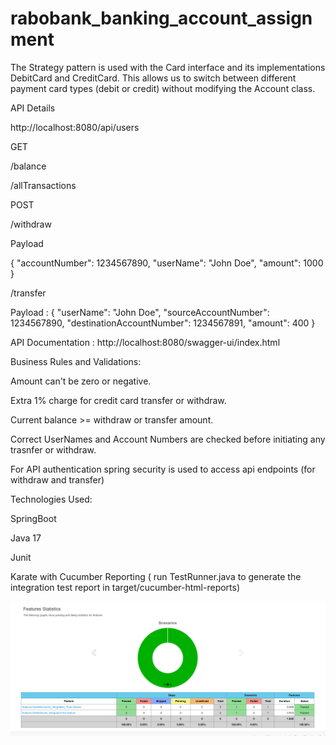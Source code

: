 # rabobank_banking_account_assignment

The Strategy pattern is used with the Card interface and its implementations DebitCard and CreditCard. 
This allows us to switch between different payment card types (debit or credit) without modifying the Account class.


API Details

 http://localhost:8080/api/users


GET 

/balance 

/allTransactions

POST

/withdraw

Payload

{
"accountNumber": 1234567890,
"userName": "John Doe",
"amount": 1000
}

/transfer


Payload :
{
"userName": "John Doe",
"sourceAccountNumber": 1234567890,
"destinationAccountNumber": 1234567891,
"amount": 400
}


API Documentation :
http://localhost:8080/swagger-ui/index.html

Business Rules and Validations:

Amount can't be zero or negative.

Extra 1% charge for credit card transfer or withdraw.

Current balance >= withdraw or transfer amount.


Correct UserNames and Account Numbers are checked before initiating any trasnfer or withdraw. 


For API authentication spring security is used to access api endpoints (for withdraw and transfer) 

Technologies Used:

SpringBoot


Java 17

Junit


Karate with Cucumber Reporting ( run TestRunner.java to generate the integration test report in target/cucumber-html-reports)

![img.png](img.png)